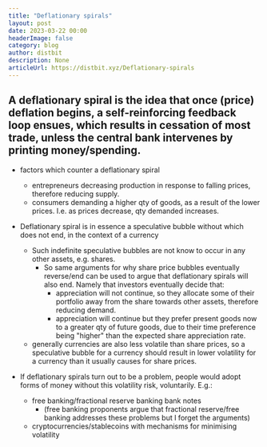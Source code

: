 ```yaml
---
title: "Deflationary spirals"
layout: post
date: 2023-03-22 00:00
headerImage: false
category: blog
author: distbit
description: None
articleUrl: https://distbit.xyz/Deflationary-spirals
---
```


## A deflationary spiral is the idea that once (price) deflation begins, a self-reinforcing feedback loop ensues, which results in cessation of most trade, unless the central bank intervenes by printing money/spending.


- factors which counter a deflationary spiral
	- entrepreneurs decreasing production in response to falling prices, therefore reducing supply.  
	- consumers demanding a higher qty of goods, as a result of the lower prices. I.e. as prices decrease, qty demanded increases.

- Deflationary spiral is in essence a speculative bubble without which does not end, in the context of a currency
	- Such indefinite speculative bubbles are not know to occur in any other assets, e.g. shares.
		- So same arguments for why share price bubbles eventually reverse/end can be used to argue that deflationary spirals will also end. Namely that investors eventually decide that:
			- appreciation will not continue, so they allocate some of their portfolio away from the share towards other assets, therefore reducing demand.
			- appreciation will continue but they prefer present goods now to a greater qty of future goods, due to their time preference being "higher" than the expected share appreciation rate.
	- generally currencies are also less volatile than share prices, so a speculative bubble for a currency should result in lower volatility for a currency than it usually causes for share prices.

- If deflationary spirals turn out to be a problem, people would adopt forms of money without this volatility risk, voluntarily. E.g.: 
	- free banking/fractional reserve banking bank notes
		- (free banking proponents argue that fractional reserve/free banking addresses these problems but I forget the arguments)
	- cryptocurrencies/stablecoins with mechanisms for minimising volatility